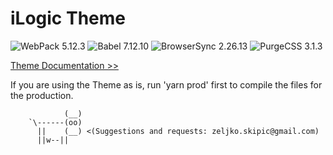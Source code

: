 # iLogic Theme

![WebPack 5.12.3](https://img.shields.io/badge/WebPack-5.12.3-brightgreen)
![Babel 7.12.10](https://img.shields.io/badge/Babel-7.12.10-brightgreen)
![BrowserSync 2.26.13](https://img.shields.io/badge/BrowserSync-2.26.13-brightgreen)
![PurgeCSS 3.1.3](https://img.shields.io/badge/PurgeCSS-3.1.3-brightgreen)

[Theme Documentation >>](https://theme.ilogic-dev.net/knowledge-base/)

If you are using the Theme as is, run 'yarn prod' first to compile the files for the production.


                (__)
        `\------(oo)
          ||    (__) <(Suggestions and requests: zeljko.skipic@gmail.com)
          ||w--||
